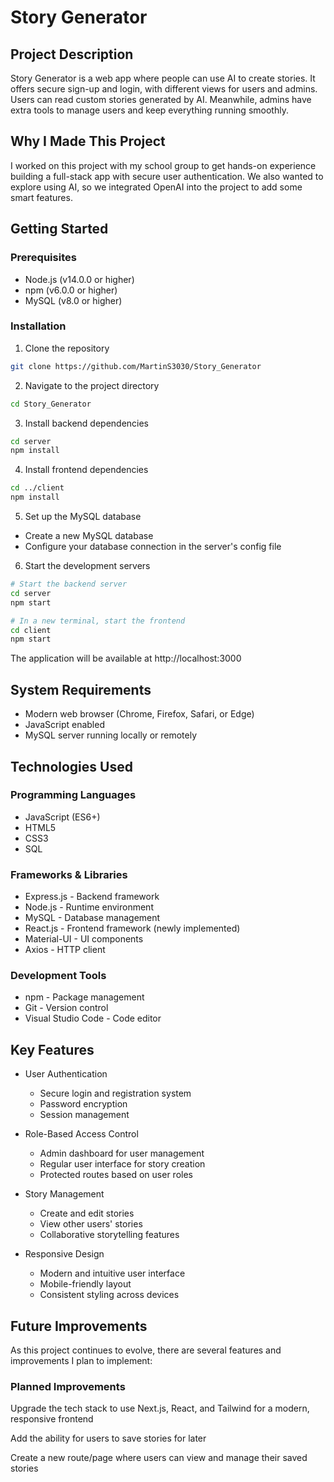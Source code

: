 # Story Generator

## Project Description

Story Generator is a web app where people can use AI to create stories. It offers secure sign-up and login, with different views for users and admins. Users can read custom stories generated by AI. Meanwhile, admins have extra tools to manage users and keep everything running smoothly.

## Why I Made This Project

I worked on this project with my school group to get hands-on experience building a full-stack app with secure user authentication. We also wanted to explore using AI, so we integrated OpenAI into the project to add some smart features.

## Getting Started

### Prerequisites

- Node.js (v14.0.0 or higher)
- npm (v6.0.0 or higher)
- MySQL (v8.0 or higher)

### Installation

1. Clone the repository
```bash
git clone https://github.com/MartinS3030/Story_Generator
```

2. Navigate to the project directory
```bash
cd Story_Generator
```

3. Install backend dependencies
```bash
cd server
npm install
```

4. Install frontend dependencies
```bash
cd ../client
npm install
```

5. Set up the MySQL database
- Create a new MySQL database
- Configure your database connection in the server's config file

6. Start the development servers
```bash
# Start the backend server
cd server
npm start

# In a new terminal, start the frontend
cd client
npm start
```

The application will be available at http://localhost:3000

## System Requirements

- Modern web browser (Chrome, Firefox, Safari, or Edge)
- JavaScript enabled
- MySQL server running locally or remotely

## Technologies Used

### Programming Languages
- JavaScript (ES6+)
- HTML5
- CSS3
- SQL

### Frameworks & Libraries
- Express.js - Backend framework
- Node.js - Runtime environment
- MySQL - Database management
- React.js - Frontend framework (newly implemented)
- Material-UI - UI components
- Axios - HTTP client

### Development Tools
- npm - Package management
- Git - Version control
- Visual Studio Code - Code editor

## Key Features

- User Authentication
  - Secure login and registration system
  - Password encryption
  - Session management

- Role-Based Access Control
  - Admin dashboard for user management
  - Regular user interface for story creation
  - Protected routes based on user roles

- Story Management
  - Create and edit stories
  - View other users' stories
  - Collaborative storytelling features

- Responsive Design
  - Modern and intuitive user interface
  - Mobile-friendly layout
  - Consistent styling across devices

## Future Improvements

As this project continues to evolve, there are several features and improvements I plan to implement:

### Planned Improvements
Upgrade the tech stack to use Next.js, React, and Tailwind for a modern, responsive frontend

Add the ability for users to save stories for later

Create a new route/page where users can view and manage their saved stories


